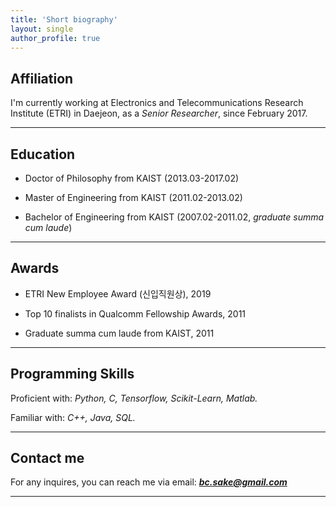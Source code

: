 ```yaml
---
title: 'Short biography'
layout: single
author_profile: true
---
```


## Affiliation

I'm currently working at Electronics and Telecommunications Research Institute (ETRI) in Daejeon, as a *Senior Researcher*, since February 2017.

---


## Education

- Doctor of Philosophy from KAIST (2013.03-2017.02)

- Master of Engineering from KAIST (2011.02-2013.02)
  
- Bachelor of Engineering from KAIST (2007.02-2011.02, *graduate summa cum laude*)

---


## Awards

- ETRI New Employee Award (신입직원상), 2019

- Top 10 finalists in Qualcomm Fellowship Awards, 2011

- Graduate summa cum laude from KAIST, 2011

---


## Programming Skills

Proficient with: *Python, C, Tensorflow, Scikit-Learn, Matlab.*

Familiar with: *C++, Java, SQL.*

---


## Contact me

For any inquires, you can reach me via email: **_[bc.sake@gmail.com](mailto:bc.sake@gmail.com)_**

---
